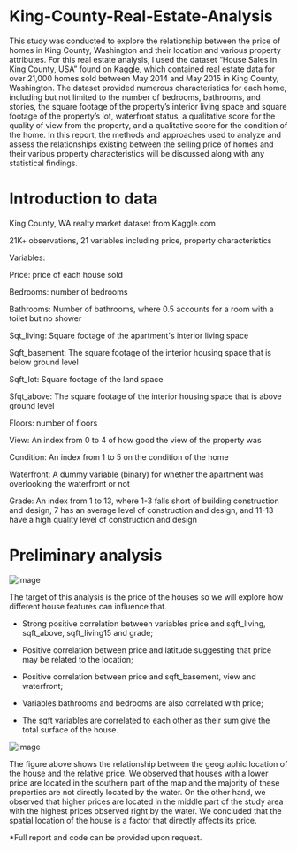 # King-County-Real-Estate-Analysis

This study was conducted to explore the relationship between the price of homes in
King County, Washington and their location and various property attributes. For this real estate
analysis, I used the dataset “House Sales in King County, USA” found on Kaggle, which
contained real estate data for over 21,000 homes sold between May 2014 and May 2015 in
King County, Washington. The dataset provided numerous characteristics for each home,
including but not limited to the number of bedrooms, bathrooms, and stories, the square footage
of the property’s interior living space and square footage of the property’s lot, waterfront status,
a qualitative score for the quality of view from the property, and a qualitative score for the
condition of the home. In this report, the methods and approaches used to
analyze and assess the relationships existing between the selling price of homes and their
various property characteristics will be discussed along with any statistical findings. 

# Introduction to data

King County, WA realty market dataset from Kaggle.com

21K+ observations, 21 variables including price, property characteristics

Variables:

Price: price of each house sold

Bedrooms: number of bedrooms

Bathrooms: Number of bathrooms, where 0.5 accounts for a room with a toilet but no shower

Sqt_living: Square footage of the apartment's interior living space

Sqft_basement: The square footage of the interior housing space that is below ground level

Sqft_lot: Square footage of the land space

Sfqt_above: The square footage of the interior housing space that is above ground level

Floors: number of floors

View: An index from 0 to 4 of how good the view of the property was

Condition: An index from 1 to 5 on the condition of the home 

Waterfront:  A dummy variable (binary) for whether the apartment was overlooking the waterfront or not

Grade: An index from 1 to 13, where 1-3 falls short of building construction and design, 7 has an average level of construction and design, and 11-13 have a high quality level of construction and design

# Preliminary analysis

![image](https://github.com/ambroso0/King-County-Real-Estate-Analysis/assets/38117605/027dd318-6db7-465c-9b44-14edf27637ce)

The target of this analysis is the price of the houses so we will explore how different house features can influence that. 

- Strong positive correlation between variables price and sqft_living, sqft_above, sqft_living15 and grade; 

- Positive correlation between price and latitude suggesting that price may be related to the location;

- Positive correlation between price and sqft_basement, view and waterfront;

- Variables bathrooms and bedrooms are also correlated with price;

- The sqft variables are correlated to each other as their sum give the total surface of the house.   

![image](https://github.com/ambroso0/King-County-Real-Estate-Analysis/assets/38117605/76fe70c0-665a-4585-965e-5a315b3a0bc1)

The figure above shows the relationship between the geographic location of the house and the relative price. We observed that houses with a lower price are located in the southern part of the map and the majority of these properties are not directly located by the water. On the other hand, we observed that higher prices are located in the middle part of the study area with the highest prices observed right by the water. We concluded that the spatial location of the house is a factor that directly affects its price. 

*Full report and code can be provided upon request.
